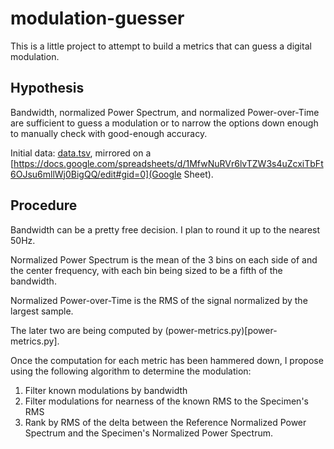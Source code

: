 # modulation-guesser

This is a little project to attempt to build a metrics
that can guess a digital modulation.

## Hypothesis
Bandwidth, normalized Power Spectrum, and normalized Power-over-Time are
sufficient to guess a modulation or to narrow the options down enough to
manually check with good-enough accuracy.

Initial data: [data.tsv](data.tsv), mirrored on a [https://docs.google.com/spreadsheets/d/1MfwNuRVr6lvTZW3s4uZcxiTbFt6OJsu6mllWj0BigQQ/edit#gid=0](Google Sheet).

## Procedure 

Bandwidth can be a pretty free decision. I plan to round it up to the
nearest 50Hz.

Normalized Power Spectrum is the mean of the 3 bins on each side of and
the center frequency, with each bin being sized to be a fifth of the
bandwidth.

Normalized Power-over-Time is the RMS of the signal normalized by the
largest sample.

The later two are being computed by (power-metrics.py)[power-metrics.py].

Once the computation for each metric has been hammered down, I propose
using the following algorithm to determine the modulation:

1) Filter known modulations by bandwidth
2) Filter modulations for nearness of the known RMS to the Specimen's RMS
3) Rank by RMS of the delta between the Reference Normalized Power
Spectrum  and the Specimen's Normalized Power Spectrum.


